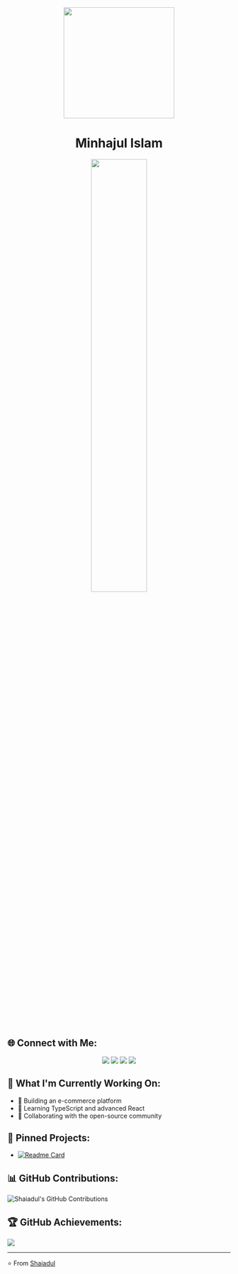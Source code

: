 <div align="center">
  <img height="250" src="" />
</div>

<h1 align="center">Minhajul Islam</h1>

<div align="center">
  <img src="https://media.giphy.com/media/qgQUggAC3Pfv687qPC/giphy.gif" width="50%">
</div>

## 🌐 Connect with Me:
<p align="center">
  <a href="https://facebook.com/your-profile"><img src="https://img.shields.io/badge/Facebook-%231877F2.svg?logo=Facebook&logoColor=white"></a>
  <a href="https://linkedin.com/in/your-profile"><img src="https://img.shields.io/badge/LinkedIn-%230077B5.svg?logo=linkedin&logoColor=white"></a>
  <a href="https://discord.gg/shaiadul#1014"><img src="https://img.shields.io/badge/Discord-%237289DA.svg?logo=discord&logoColor=white"></a>
  <a href="mailto:your-email@gmail.com"><img src="https://img.shields.io/badge/Gmail-D14836?style=for-the-badge&logo=gmail&logoColor=white"></a>
</p>

## 🚀 What I'm Currently Working On:
- 🔨 Building an e-commerce platform
- 🌱 Learning TypeScript and advanced React
- 💼 Collaborating with the open-source community

## 📌 Pinned Projects:
- [![Readme Card](https://github-readme-stats.vercel.app/api/pin/?username=shaiadul&repo=your-repo&theme=dark)](https://github.com/shaiadul/your-repo)

## 📊 GitHub Contributions:
![Shaiadul's GitHub Contributions](https://activity-graph.herokuapp.com/graph?username=shaiadul&theme=react-dark&hide_border=true&area=true)

## 🏆 GitHub Achievements:
![](https://github-profile-trophy.vercel.app/?username=shaiadul&theme=darkhub&margin-w=15&margin-h=15)

---
⭐️ From [Shaiadul](https://github.com/shaiadul)
